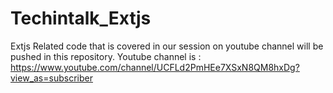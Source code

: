 # Techintalk_Extjs
Extjs Related code that is covered in our session on youtube channel will be pushed in this repository. Youtube channel is : https://www.youtube.com/channel/UCFLd2PmHEe7XSxN8QM8hxDg?view_as=subscriber
